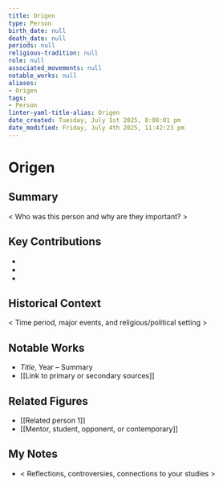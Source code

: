 ```yaml
---
title: Origen
type: Person
birth_date: null
death_date: null
periods: null
religious-tradition: null
role: null
associated_movements: null
notable_works: null
aliases:
- Origen
tags:
- Person
linter-yaml-title-alias: Origen
date_created: Tuesday, July 1st 2025, 8:08:01 pm
date_modified: Friday, July 4th 2025, 11:42:23 pm
---
```


# Origen

## Summary
< Who was this person and why are they important? >

## Key Contributions
- 
- 
- 

## Historical Context
< Time period, major events, and religious/political setting >

## Notable Works
- *Title*, Year – Summary
- [[Link to primary or secondary sources]]


## Related Figures
- [[Related person 1]]
- [[Mentor, student, opponent, or contemporary]]

## My Notes
- < Reflections, controversies, connections to your studies >
